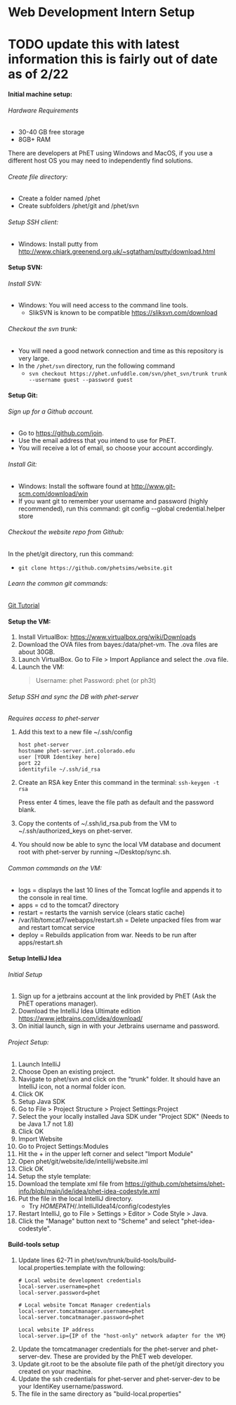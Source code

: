 Web Development Intern Setup
=

# TODO update this with latest information this is fairly out of date as of 2/22

#### Initial machine setup:

###### Hardware Requirements

* 30-40 GB free storage
* 8GB+ RAM

There are developers at PhET using Windows and MacOS, if you use a different host OS you may need to independently find
solutions.

###### Create file directory:

* Create a folder named /phet
* Create subfolders /phet/git and /phet/svn

###### Setup SSH client:

* Windows: Install putty from http://www.chiark.greenend.org.uk/~sgtatham/putty/download.html

#### Setup SVN:

###### Install SVN:

* Windows:  You will need access to the command line tools.
  * SlikSVN is known to be compatible https://sliksvn.com/download

###### Checkout the svn trunk:

* You will need a good network connection and time as this repository is very large.
* In the `/phet/svn` directory, run the following command
  * `svn checkout https://phet.unfuddle.com/svn/phet_svn/trunk trunk --username guest --password guest`

#### Setup Git:

###### Sign up for a Github account.

* Go to https://github.com/join.
* Use the email address that you intend to use for PhET.
* You will receive a lot of email, so choose your account accordingly.

###### Install Git:

* Windows: Install the software found at http://www.git-scm.com/download/win
* If you want git to remember your username and password (highly recommended), run this command: git config --global
  credential.helper store

###### Checkout the website repo from Github:

In the phet/git directory, run this command:

* `git clone https://github.com/phetsims/website.git`

###### Learn the common git commands:

[Git Tutorial](http://git-scm.com/docs/gittutorial)

#### Setup the VM:

1. Install VirtualBox: https://www.virtualbox.org/wiki/Downloads
1. Download the OVA files from bayes:/data/phet-vm. The .ova files are about 30GB.
2. Launch VirtualBox. Go to File > Import Appliance and select the .ova file.
4. Launch the VM:
   > Username: phet
   > Password: phet (or ph3t)

###### Setup SSH and sync the DB with phet-server

*Requires access to phet-server*

1. Add this text to a new file ~/.ssh/config
    ```
    host phet-server
    hostname phet-server.int.colorado.edu
    user [YOUR Identikey here]
    port 22
    identityfile ~/.ssh/id_rsa
    ```
2. Create an RSA key
   Enter this command in the terminal: `ssh-keygen -t rsa`

   Press enter 4 times, leave the file path as default and the password blank.
3. Copy the contents of ~/.ssh/id_rsa.pub from the VM to ~/.ssh/authorized_keys on phet-server.
4. You should now be able to sync the local VM database and document root with phet-server by running ~/Desktop/sync.sh.

###### Common commands on the VM:

* logs = displays the last 10 lines of the Tomcat logfile and appends it to the console in real time.
* apps = cd to the tomcat7 directory
* restart = restarts the varnish service (clears static cache)
* /var/lib/tomcat7/webapps/restart.sh = Delete unpacked files from war and restart tomcat service
* deploy = Rebuilds application from war. Needs to be run after apps/restart.sh

#### Setup IntelliJ Idea

###### Initial Setup

1. Sign up for a jetbrains account at the link provided by PhET (Ask the PhET operations manager).
2. Download the IntelliJ Idea Ultimate edition https://www.jetbrains.com/idea/download/
3. On initial launch, sign in with your Jetbrains username and password.

###### Project Setup:

1. Launch IntelliJ
2. Choose Open an existing project.
3. Navigate to phet/svn and click on the "trunk" folder. It should have an IntelliJ icon, not a normal folder icon.
3. Click OK
4. Setup Java SDK
1. Go to File > Project Structure > Project Settings:Project
5. Select the your locally installed Java SDK under "Project SDK" (Needs to be Java 1.7 not 1.8)
6. Click OK
5. Import Website
6. Go to Project Settings:Modules
7. Hit the + in the upper left corner and select "Import Module"
8. Open phet/git/website/ide/intellij/website.iml
9. Click OK
6. Setup the style template:
1. Download the template xml file from https://github.com/phetsims/phet-info/blob/main/ide/idea/phet-idea-codestyle.xml
2. Put the file in the local IntelliJ directory.  
   * Try $HOMEPATH$/.IntelliJIdea14/config/codestyles
3. Restart IntelliJ, go to File > Settings > Editor > Code Style > Java.
4. Click the "Manage" button next to "Scheme" and select "phet-idea-codestyle".

#### Build-tools setup

1. Update lines 62-71 in phet/svn/trunk/build-tools/build-local.properties.template with the following:
    ```
    # Local website development credentials
    local-server.username=phet
    local-server.password=phet

    # Local website Tomcat Manager credentials
    local-server.tomcatmanager.username=phet
    local-server.tomcatmanager.password=phet

    Local website IP address
    local-server.ip={IP of the "host-only" network adapter for the VM}
    ```
3. Update the tomcatmanager credentials for the phet-server and phet-server-dev. These are provided by the PhET web
   developer.
4. Update git.root to be the absolute file path of the phet/git directory you created on your machine.
2. Update the ssh credentials for phet-server and phet-server-dev to be your IdentiKey username/password.
3. The file in the same directory as "build-local.properties" 


